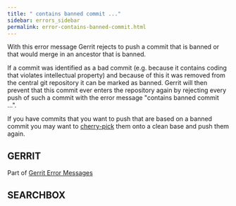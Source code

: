 ```yaml
---
title: " contains banned commit ..."
sidebar: errors_sidebar
permalink: error-contains-banned-commit.html
---
```

With this error message Gerrit rejects to push a commit that is banned
or that would merge in an ancestor that is banned.

If a commit was identified as a bad commit (e.g. because it contains
coding that violates intellectual property) and because of this it was
removed from the central git repository it can be marked as banned.
Gerrit will then prevent that this commit ever enters the repository
again by rejecting every push of such a commit with the error message
"contains banned commit …".

If you have commits that you want to push that are based on a banned
commit you may want to
[cherry-pick](http://www.kernel.org/pub/software/scm/git/docs/git-cherry-pick.html)
them onto a clean base and push them again.

## GERRIT

Part of [Gerrit Error Messages](error-messages.html)

## SEARCHBOX

